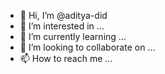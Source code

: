 - 👋 Hi, I’m @aditya-did
- 👀 I’m interested in ...
- 🌱 I’m currently learning ...
- 💞️ I’m looking to collaborate on ...
- 📫 How to reach me ...

<!---
aditya-did/aditya-did is a ✨ special ✨ repository because its `README.md` (this file) appears on your GitHub profile.
You can click the Preview link to take a look at your changes.
--->
